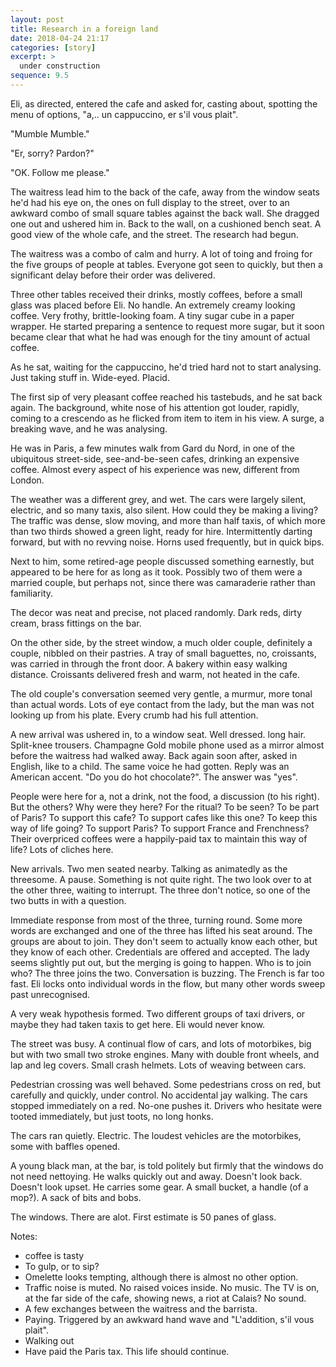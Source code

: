 ```yaml
---
layout: post
title: Research in a foreign land
date: 2018-04-24 21:17
categories: [story]
excerpt: >
  under construction
sequence: 9.5
---
```

Eli, as directed, entered the cafe and asked for, casting about, spotting the menu of options, "a,.. un cappuccino, er s'il vous plait".

"Mumble Mumble."

"Er, sorry? Pardon?"

"OK. Follow me please."

The waitress lead him to the back of the cafe, away from the window seats he'd had his eye on, the ones on full display to the street, over to an awkward combo of small square tables against the back wall. She dragged one out and ushered him in. Back to the wall, on a cushioned bench seat. A good view of the whole cafe, and the street. The research had begun.

The waitress was a combo of calm and hurry. A lot of toing and froing for the five groups of people at tables. Everyone got seen to quickly, but then a significant delay before their order was delivered.

Three other tables received their drinks, mostly coffees, before a small glass was placed before Eli. No handle. An extremely creamy looking coffee. Very frothy, brittle-looking foam. A tiny sugar cube in a paper wrapper. He started preparing a sentence to request more sugar, but it soon became clear that what he had was enough for the tiny amount of actual coffee.

As he sat, waiting for the cappuccino, he'd tried hard not to start analysing. Just taking stuff in. Wide-eyed. Placid.

The first sip of very pleasant coffee reached his tastebuds, and he sat back again. The background, white nose of his attention got louder, rapidly, coming to a crescendo as he flicked from item to item in his view. A surge, a breaking wave, and he was analysing.

He was in Paris, a few minutes walk from Gard du Nord, in one of the ubiquitous street-side, see-and-be-seen cafes, drinking an expensive coffee. Almost every aspect of his experience was new, different from London.

The weather was a different grey, and wet. The cars were largely silent, electric, and so many taxis, also silent. How could they be making a living? The traffic was dense, slow moving, and more than half taxis, of which more than two thirds showed a green light, ready for hire. Intermittently darting forward, but with no revving noise. Horns used frequently, but in quick bips.

Next to him, some retired-age people discussed something earnestly, but appeared to be here for as long as it took. Possibly two of them were a married couple, but perhaps not, since there was camaraderie rather than familiarity.

The decor was neat and precise, not placed randomly. Dark reds, dirty cream, brass fittings on the bar.

On the other side, by the street window, a much older couple, definitely a couple, nibbled on their pastries. A tray of small baguettes, no, croissants, was carried in through the front door. A bakery within easy walking distance. Croissants delivered fresh and warm, not heated in the cafe.

The old couple's conversation seemed very gentle, a murmur, more tonal than actual words. Lots of eye contact from the lady, but the man was not looking up from his plate. Every crumb had his full attention.

A new arrival was ushered in, to a window seat. Well dressed. long hair. Split-knee trousers. Champagne Gold mobile phone used as a mirror almost before the waitress had walked away. Back again soon after, asked in English, like to a child. The same voice he had gotten. Reply was an American accent. "Do you do hot chocolate?". The answer was "yes".

People were here for a, not a drink, not the food, a discussion (to his right). But the others? Why were they here? For the ritual? To be seen? To be part of Paris? To support this cafe? To support cafes like this one? To keep this way of life going? To support Paris? To support France and Frenchness? Their overpriced coffees were a happily-paid tax to maintain this way of life? Lots of cliches here.

New arrivals. Two men seated nearby. Talking as animatedly as the threesome. A pause. Something is not quite right. The two look over to at the other three, waiting to interrupt. The three don't notice, so one of the two butts in with a question.

Immediate response from most of the three, turning round. Some more words are exchanged and one of the three has lifted his seat around. The groups are about to join. They don't seem to actually know each other, but they know of each other. Credentials are offered and accepted. The lady seems slightly put out, but the merging is going to happen. Who is to join who? The three joins the two. Conversation is buzzing. The French is far too fast. Eli locks onto individual words in the flow, but many other words sweep past unrecognised.

A very weak hypothesis formed. Two different groups of taxi drivers, or maybe they had taken taxis to get here. Eli would never know.

The street was busy. A continual flow of cars, and lots of motorbikes, big but with two small two stroke engines. Many with double front wheels, and lap and leg covers. Small crash helmets. Lots of weaving between cars.

Pedestrian crossing was well behaved. Some pedestrians cross on red, but carefully and quickly, under control. No accidental jay walking. The cars stopped immediately on a red. No-one pushes it. Drivers who hesitate were tooted immediately, but just toots, no long honks.

The cars ran quietly. Electric. The loudest vehicles are the motorbikes, some with baffles opened.

A young black man, at the bar, is told politely but firmly that the windows do not need nettoying. He walks quickly out and away. Doesn't look back. Doesn't look upset. He carries some gear. A small bucket, a handle (of a mop?). A sack of bits and bobs.

The windows. There are alot. First estimate is 50 panes of glass.

Notes:

* coffee is tasty
* To gulp, or to sip?
* Omelette looks tempting, although there is almost no other option.
* Traffic noise is muted. No raised voices inside. No music. The TV is on, at the far side of the cafe, showing news, a riot at Calais? No sound.
* A few exchanges between the waitress and the barrista.
* Paying. Triggered by an awkward hand wave and "L'addition, s'il vous plait".
* Walking out
* Have paid the Paris tax. This life should continue.
